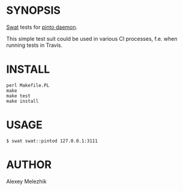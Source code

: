 # SYNOPSIS

[Swat](https://github.com/melezhik/swat) tests for [pinto daemon](http://search.cpan.org/perldoc?pintod). 

This simple test suit could be used in various CI processes, f.e. when running tests in Travis.

# INSTALL

    perl Makefile.PL
    make
    make test
    make install

# USAGE

    $ swat swat::pintod 127.0.0.1:3111

# AUTHOR

Alexey Melezhik
